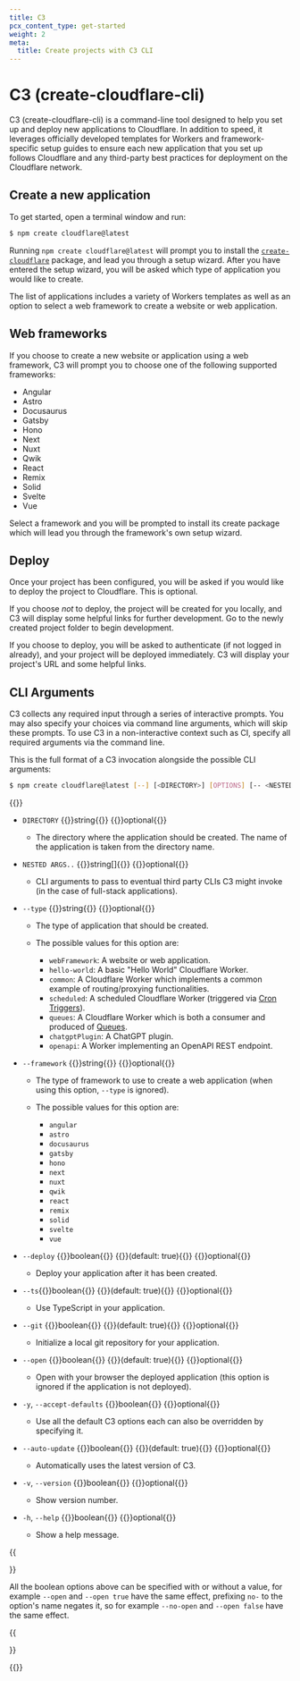 ```yaml
---
title: C3
pcx_content_type: get-started
weight: 2
meta:
  title: Create projects with C3 CLI
---
```


# C3 (create-cloudflare-cli)

C3 (create-cloudflare-cli) is a command-line tool designed to help you set up and deploy new applications to Cloudflare. In addition to speed, it leverages officially developed templates for Workers and framework-specific setup guides to ensure each new application that you set up follows Cloudflare and any third-party best practices for deployment on the Cloudflare network.

## Create a new application

To get started, open a terminal window and run:

```sh
$ npm create cloudflare@latest
```

Running `npm create cloudflare@latest` will prompt you to install the [`create-cloudflare`](https://www.npmjs.com/package/create-cloudflare) package, and lead you through a setup wizard. After you have entered the setup wizard, you will be asked which type of application you would like to create.

The list of applications includes a variety of Workers templates as well as an option to select a web framework to create a website or web application.

## Web frameworks

If you choose to create a new website or application using a web framework, C3 will prompt you to choose one of the following supported frameworks:

- Angular
- Astro
- Docusaurus
- Gatsby
- Hono
- Next
- Nuxt
- Qwik
- React
- Remix
- Solid
- Svelte
- Vue

Select a framework and you will be prompted to install its create package which will lead you through the framework's own setup wizard.

## Deploy

Once your project has been configured, you will be asked if you would like to deploy the project to Cloudflare. This is optional.

If you choose _not_ to deploy, the project will be created for you locally, and C3 will display some helpful links for further development. Go to the newly created project folder to begin development.

If you choose to deploy, you will be asked to authenticate (if not logged in already), and your project will be deployed immediately. C3 will display your project's URL and some helpful links.

## CLI Arguments

C3 collects any required input through a series of interactive prompts. You may also specify your choices via command line arguments, which will skip these prompts. To use C3 in a non-interactive context such as CI, specify all required arguments via the command line.

This is the full format of a C3 invocation alongside the possible CLI arguments:

```sh
$ npm create cloudflare@latest [--] [<DIRECTORY>] [OPTIONS] [-- <NESTED ARGS...>]
```

{{<definitions>}}

- `DIRECTORY` {{<type>}}string{{</type>}} {{<prop-meta>}}optional{{</prop-meta>}}
  - The directory where the application should be created. The name of the application is taken from the directory name.
- `NESTED ARGS..` {{<type>}}string[]{{</type>}} {{<prop-meta>}}optional{{</prop-meta>}}
  - CLI arguments to pass to eventual third party CLIs C3 might invoke (in the case of full-stack applications).
- `--type` {{<type>}}string{{</type>}} {{<prop-meta>}}optional{{</prop-meta>}}
  - The type of application that should be created.

  - The possible values for this option are:

    - `webFramework`: A website or web application.
    - `hello-world`: A basic "Hello World" Cloudflare Worker.
    - `common`: A Cloudflare Worker which implements a common example of routing/proxying functionalities.
    - `scheduled`: A scheduled Cloudflare Worker (triggered via [Cron Triggers](/workers/configuration/cron-triggers/)).
    - `queues`: A Cloudflare Worker which is both a consumer and produced of [Queues](/queues/).
    - `chatgptPlugin`: A ChatGPT plugin.
    - `openapi`: A Worker implementing an OpenAPI REST endpoint.

- `--framework` {{<type>}}string{{</type>}} {{<prop-meta>}}optional{{</prop-meta>}}
  - The type of framework to use to create a web application (when using this option, `--type` is ignored).

  - The possible values for this option are:

    - `angular`
    - `astro`
    - `docusaurus`
    - `gatsby`
    - `hono`
    - `next`
    - `nuxt`
    - `qwik`
    - `react`
    - `remix`
    - `solid`
    - `svelte`
    - `vue`

- `--deploy` {{<type>}}boolean{{</type>}} {{<prop-meta>}}(default: true){{</prop-meta>}} {{<prop-meta>}}optional{{</prop-meta>}}

  - Deploy your application after it has been created.

- `--ts`{{<type>}}boolean{{</type>}} {{<prop-meta>}}(default: true){{</prop-meta>}} {{<prop-meta>}}optional{{</prop-meta>}}

  - Use TypeScript in your application.

- `--git` {{<type>}}boolean{{</type>}} {{<prop-meta>}}(default: true){{</prop-meta>}} {{<prop-meta>}}optional{{</prop-meta>}}

  - Initialize a local git repository for your application.

- `--open` {{<type>}}boolean{{</type>}} {{<prop-meta>}}(default: true){{</prop-meta>}} {{<prop-meta>}}optional{{</prop-meta>}}

  - Open with your browser the deployed application (this option is ignored if the application is not deployed).

- `-y`, `--accept-defaults` {{<type>}}boolean{{</type>}} {{<prop-meta>}}optional{{</prop-meta>}}

  - Use all the default C3 options each can also be overridden by specifying it.

- `--auto-update` {{<type>}}boolean{{</type>}} {{<prop-meta>}}(default: true){{</prop-meta>}} {{<prop-meta>}}optional{{</prop-meta>}}

  - Automatically uses the latest version of C3.

- `-v`, `--version` {{<type>}}boolean{{</type>}} {{<prop-meta>}}optional{{</prop-meta>}}

  - Show version number.

- `-h`, `--help` {{<type>}}boolean{{</type>}} {{<prop-meta>}}optional{{</prop-meta>}}

  - Show a help message.

{{<Aside type="note">}}

All the boolean options above can be specified with or without a value, for example `--open` and `--open true` have the same effect, prefixing `no-` to the option's name negates it, so for example `--no-open` and `--open false` have the same effect.

{{</Aside>}}

{{</definitions>}}
